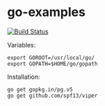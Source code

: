 go-examples
===========
[![Build Status](https://img.shields.io/travis/romain-cotte/go-examples/master.svg?style=flat-square)](https://travis-ci.org/romain-cotte/go-examples)

Variables:
```
export GOROOT=/usr/local/go/
export GOPATH=$HOME/go/gopath
```

Installation:
```
go get gopkg.in/pg.v5
go get github.com/spf13/viper
```
